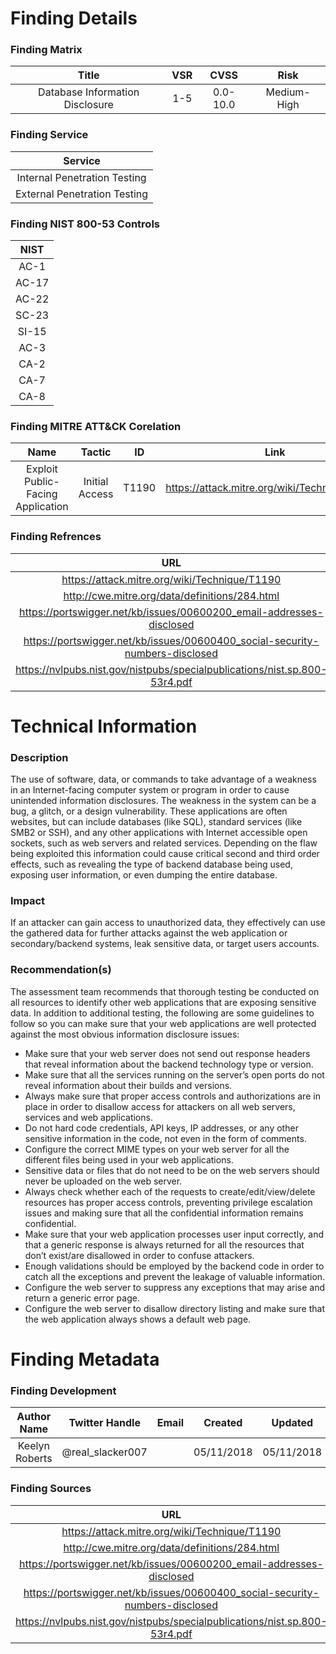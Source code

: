 # Finding Details 

### Finding Matrix
| Title  | VSR  |  CVSS  | Risk |
|:-:|:-:|:-:|:-:|
| Database Information Disclosure  | 1-5  |  0.0-10.0 | Medium-High  |

### Finding Service
| Service  |
|:-:|
| Internal Penetration Testing  |
| External Penetration Testing  |

### Finding NIST 800-53 Controls
| NIST  |
|:-:|
| AC-1 |
| AC-17 |
| AC-22 |
| SC-23 |
| SI-15 |
| AC-3 |
| CA-2 |
| CA-7 | 
| CA-8 |

### Finding MITRE ATT&CK Corelation
| Name | Tactic | ID | Link |
|:-:|:-:|:-:|:-:|
| Exploit Public-Facing Application | Initial Access | T1190 | https://attack.mitre.org/wiki/Technique/T1190 |

### Finding Refrences
| URL |
|:-:|
| https://attack.mitre.org/wiki/Technique/T1190 |
| http://cwe.mitre.org/data/definitions/284.html |
| https://portswigger.net/kb/issues/00600200_email-addresses-disclosed |
| https://portswigger.net/kb/issues/00600400_social-security-numbers-disclosed |
| https://nvlpubs.nist.gov/nistpubs/specialpublications/nist.sp.800-53r4.pdf |

# Technical Information

### Description 
The use of software, data, or commands to take advantage of a weakness in an Internet-facing computer system or program in order to cause unintended information disclosures. The weakness in the system can be a bug, a glitch, or a design vulnerability. These applications are often websites, but can include databases (like SQL), standard services (like SMB2 or SSH), and any other applications with Internet accessible open sockets, such as web servers and related services. Depending on the flaw being exploited this information could cause critical second and third order effects, such as revealing the type of backend database being used, exposing user information, or even dumping the entire database.

### Impact
If an attacker can gain access to unauthorized data, they effectively can use the gathered data for further attacks against the web application or secondary/backend systems, leak sensitive data, or target users accounts.

### Recommendation(s)
The assessment team recommends that thorough testing be conducted on all resources to identify other web applications that are exposing sensitive data. In addition to additional testing, the following are some guidelines to follow so you can make sure that your web applications are well protected against the most obvious information disclosure issues:

* Make sure that your web server does not send out response headers that reveal information about the backend technology type or version.
* Make sure that all the services running on the server’s open ports do not reveal information about their builds and versions.
* Always make sure that proper access controls and authorizations are in place in order to disallow access for attackers on all web servers, services and web applications.
* Do not hard code credentials, API keys, IP addresses, or any other sensitive information in the code, not even in the form of comments.
* Configure the correct MIME types on your web server for all the different files being used in your web applications.
* Sensitive data or files that do not need to be on the web servers should never be uploaded on the web server.
* Always check whether each of the requests to create/edit/view/delete resources has proper access controls, preventing privilege escalation issues and making sure that all the confidential information remains confidential.
* Make sure that your web application processes user input correctly, and that a generic response is always returned for all the resources that don’t exist/are disallowed in order to confuse attackers.
* Enough validations should be employed by the backend code in order to catch all the exceptions and prevent the leakage of valuable information.
* Configure the web server to suppress any exceptions that may arise and return a generic error page.
* Configure the web server to disallow directory listing and make sure that the web application always shows a default web page.  

# Finding Metadata
### Finding Development
| Author Name | Twitter Handle | Email | Created | Updated |
|:-:|:-:|:-:|:-:|:-:|
| Keelyn Roberts | @real_slacker007 |  | 05/11/2018 | 05/11/2018 |

### Finding Sources
| URL | 
|:-:|
| https://attack.mitre.org/wiki/Technique/T1190 |
| http://cwe.mitre.org/data/definitions/284.html |
| https://portswigger.net/kb/issues/00600200_email-addresses-disclosed |
| https://portswigger.net/kb/issues/00600400_social-security-numbers-disclosed |
| https://nvlpubs.nist.gov/nistpubs/specialpublications/nist.sp.800-53r4.pdf |
